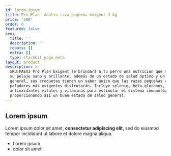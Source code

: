 ```yaml
---
id: lorem-ipsum
title: Pro Plan  Adulto raza pequeña exigent 3 kg
price: '500'
order: 0
featured: false
seo:
  title: ''
  description: ''
  robots: []
  extra: []
  type: stackbit_page_meta
layout: product
description: >-
  SKU:PAEX3 Pro Plan Exigent le brindará a tu perro una nutrición que mantendrá
  su pelaje sano y brillante, además de un estado de salud óptimo y un bienestar
  general, sus croquetas tienen un sabor único que las razas pequeñas con los
  paladares más exigentes disfrutarán. Incluye selenio, beta-glucanos,
  antioxidantes vitales y vitaminas para estimular el sistema inmunológico,
  proporcionando así un buen estado de salud general. 
---
```

## Lorem ipsum

Lorem ipsum dolor sit amet, **consectetur adipiscing elit**, sed do eiusmod tempor incididunt ut labore et dolore magna aliqua.

- Lorem ipsum
- dolor sit amet